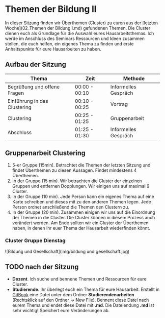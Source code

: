 # Themen der Bildung II

In dieser Sitzung finden wir Überthemen (Cluster) zu euren aus der [letzten Woche](02_Themen der Bildung I.md) gefundenen Themen. Die Cluster dienen euch als Grundlage für die Auswahl eures Hausarbeitsthemas. Ich werde im Anschluss des Seminars Ressourcen und Ideen zusammen stellen, die euch helfen, ein eigenes Thema zu finden und erste Anhaltspunkte für eure Hausarbeiten zu haben.


## Aufbau der Sitzung

| Thema		| Zeit		 |  Methode		|
| ---- 		| ----- | --- |
| Begrüßung und offene Fragen | 00:00 - 00:10 | Informelles Gespräch |
| Einführung in das Clustering | 00:10 - 00:25 | Vortrag |
| Clustering | 00:25 - 01:25 | Gruppenarbeit |
| Abschluss | 01:25 - 01:30 | Informelles Gespräch |


## Gruppenarbeit Clustering

1. 5-er Gruppe (15min). Betrachtet die Themen der letzten Sitzung und findet Überthemen zu diesen Aussagen. Findet mindestens 4 Überthemen.
2. In der Gruppe (15 min). Wir betrachten die Cluster der einzelnen Gruppen und entfernen Dopplungen. Wir einigen uns auf maximal 6 Cluster.
3. In der Gruppe (10 min). Jede Person kann ein eigenes Thema auf eine Karte schreiben und dieses mit zu den anderen Themen legen. Jede Person ordnet anschließend die Themen den Clustern zu. 
4. In der Gruppe (20 min). Zusammen einigen wir uns auf die Einordnung der Themen in die Cluster. Die Cluster können in diesem Prozess auch verändert werden. Am Ende sollten wir ein Cluster der Überthemen haben, in denen Ihr euer Thema der Hausarbeit wiederfinden könnt.

### Cluster Gruppe Dienstag

![Bildung und Gesellschaft](img/bildung und gesellschaft.jpg)

<!--* Bildungsverständnis
	* Singapur vs. Finnland. Wer gewinnt?
	* Schüler sollen selbst entscheiden, was sie lernen.
	* Besonderheit des finnishcen Schulsystems
	* Der Lehrerberuf als gestalterischen, reflexiven Prozess.
	* Wissensvermittlung vs. Persönlichkeitsentwicklung?!
	* "Waking them up". Weg vom klassischen Einschätzungen / Regulation hin zum freien Denken, Soft Skills, ...
	* Ruhig gestellte Fließbandabfertigung oder kreative Individuen?
	* BNE - Bildung für nachhaltige Entwicklung
	* Transfer eines etablierten Bildungssystems auf andere Länder möglich?
	* Was ist Bildung. Was sind Ziele von Bildung?
	* Persönliche Entwicklung > Effizient
	* Standardisierung vs. Individualität
	* Schulwissen im Vergleich zu echt notwendigem Lebenswissen
	* Schule als Lebens - & Erfahrungsraum
* Bildung und Gesellschaft
	* politischer Kontext von Bildungssystemen (Demokratie), Chancen / Risiken / Grenzen /, soziale Gerechtigkeit-->

## TODO nach der Sitzung

* **Dozent**. Ich suche und bennene Themen und Ressourcen für eure Cluster. 
* **Studierende**. Ihr überlegt euch ein Thema für eure Hausarbeit. Erstellt in [GitBook](https://www.gitbook.com/book/ch-bu/seminar-bildungssysteme-2016/detailst) eine Datei unter dem Ordner **Studierendenarbeiten** (Rechtsklick auf den Ordner -> New File). Bennent diese Datei nach eurem Thema und endet diese Datei mit **.md**. Die Dateiendung **.md** ist sehr wichtig! Speichert eure Veränderungen ab. 

<!-- 

	Internationale Vergleichsstudien
* Alternativen zu PISA
* Contra PISA
* Pro PISA
* Was ist PISA?
* PISA. Eine zu eingeschränkte Messung?
* OECD. Ist die Qualität der Bildung egal???
* Weltweites Lernen und dessen Assessment
* PISA: Kurzfristige Bildungserfolge vs. langjährige Bildungsänderungen
* Bildungsmonitoring

Funktion von Bildungssystemen
* Ruhig gestellte Fließbandabfertigung oder kreative Individuen?
* Lernen als Bruttoinlandsprodukt
* Weltprobleme gemeinsam lösen durch Bildung
* Persönliche Entwicklung > Effizient
* Wissensvermittlung vs. Persönlichkeitsentwicklung
* Schulsysteme im Vergleich zu "echt notwendigem" Lebenswissen
* Bildung als Ware?
* Schule - Wahre Bildung statt Erziehung
* "Waking them up" Weg von klassischen Einschränkungen / Regulation hin zum freien Denken, Soft Skills,
* Was ist Bildung? Was sind Ziele von Bildung? (Leistung)
* Schule als Normreproduktion
* Schule als Lebens- und Erfahrungsraum
* Sind schulische Institutionen indoktrinierend oder fördern sie auch ausreichend Kreativität?

Bildungssysteme im Vergleich
* Singapur vs. Finnland. Wer gewinnt?
* Aufgliederung des Bildungssystems (länderspezifisch, zeitspezifisch)
* Der Wandel des Schulsystems früher und heute
* Besonderheit des finnischen Schulsystems
* Transfer eines etablierten Bildungssystems auf andere Länder möglich?
* Politischer Kontext von Bildungssystemen (Demokratie). Chancen, Risiken, Grenzen.

Digitalisierung der Bildungssysteme
* Online Weiterbildung (Udacity)
* Deep Learning
* personalisiertes Lernen
* Neue Lehr- und Lernmethoden durch Online Unterricht in Schulen

Probleme und Kritik von und an Bildungssystemen
* Chancengleichheit
* soziale Gerechtigkeit?
* 2-Klassen Bildung
* Standardisierung vs. Individualität
* Heiße Luft (?)
* Stellenwert von Bildung in der Gesellschaft
* Bildung - rentable Investition ohne Garantie auf Karriere

Die Gestaltung des Unterrichts und der Lehrpersonen
* Schüler sollen selbst entscheiden, was sie lernen.
* Der Lehrerberuf als gestalterischen, reflexiven Prozess
* "Teaching is talking, learning is listening"?

Miscallenaous
* Menschenbilder
* Finanzierung und Kosten von Bildung (Costs & Investment)
* Kinder-Uni?
* BNE - Bildung für nachhaltige Entwicklung

-->